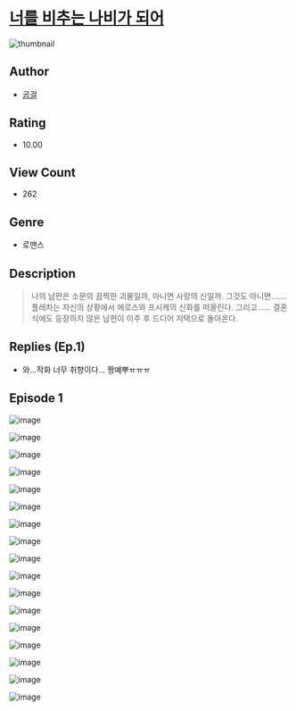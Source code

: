 # [너를 비추는 나비가 되어](https://comic.naver.com/challenge/list?titleId=810430)
![thumbnail](https://image-comic.pstatic.net/user_contents_data/challenge_comic/2023/05/23/320728/upload_3906983059034224185_480x623.jpeg)

## Author
- [곰걸](https://comic.naver.com/artistTitle?id=320728)

## Rating
- 10.00

## View Count
- 262

## Genre
- 로맨스

## Description
> 나의 남편은 소문의 끔찍한 괴물일까, 아니면 사랑의 신일까. 그것도 아니면……. 플레차는 자신의 상황에서 에로스와 프시케의 신화를 떠올린다. 그리고…… 결혼식에도 등장하지 않은 남편이 이주 후 드디어 저택으로 돌아온다.

## Replies (Ep.1)
- 와...작화 너무 취향이다... 짱예뿌ㅠㅠㅠ

## Episode 1
![image](https://image-comic.pstatic.net/user_contents_data/challenge_comic/2023/05/23/320728/upload_3702581445855819622.jpeg)

![image](https://image-comic.pstatic.net/user_contents_data/challenge_comic/2023/05/23/320728/upload_4048799158921211959.jpeg)

![image](https://image-comic.pstatic.net/user_contents_data/challenge_comic/2023/05/23/320728/upload_7149008538027844147.jpeg)

![image](https://image-comic.pstatic.net/user_contents_data/challenge_comic/2023/05/23/320728/upload_4135205170086754612.jpeg)

![image](https://image-comic.pstatic.net/user_contents_data/challenge_comic/2023/05/23/320728/upload_7149239439778526306.jpeg)

![image](https://image-comic.pstatic.net/user_contents_data/challenge_comic/2023/05/23/320728/upload_4122263935388038500.jpeg)

![image](https://image-comic.pstatic.net/user_contents_data/challenge_comic/2023/05/23/320728/upload_3832903470934090803.jpeg)

![image](https://image-comic.pstatic.net/user_contents_data/challenge_comic/2023/05/23/320728/upload_7089851303448634678.jpeg)

![image](https://image-comic.pstatic.net/user_contents_data/challenge_comic/2023/05/23/320728/upload_3630521631239385397.jpeg)

![image](https://image-comic.pstatic.net/user_contents_data/challenge_comic/2023/05/23/320728/upload_3689967848378218800.jpeg)

![image](https://image-comic.pstatic.net/user_contents_data/challenge_comic/2023/05/23/320728/upload_3977630885975450678.jpeg)

![image](https://image-comic.pstatic.net/user_contents_data/challenge_comic/2023/05/23/320728/upload_7220506260812149047.jpeg)

![image](https://image-comic.pstatic.net/user_contents_data/challenge_comic/2023/05/23/320728/upload_4051328045127185456.jpeg)

![image](https://image-comic.pstatic.net/user_contents_data/challenge_comic/2023/05/23/320728/upload_3834026979329782585.jpeg)

![image](https://image-comic.pstatic.net/user_contents_data/challenge_comic/2023/05/23/320728/upload_7161626339406327907.jpeg)

![image](https://image-comic.pstatic.net/user_contents_data/challenge_comic/2023/05/23/320728/upload_7306017479077476449.jpeg)

![image](https://image-comic.pstatic.net/user_contents_data/challenge_comic/2023/05/23/320728/upload_7220455696162711095.jpeg)
